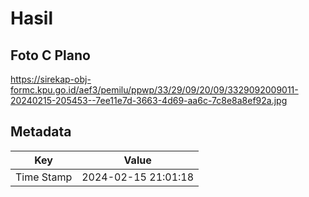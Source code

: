 # Hasil

## Foto C Plano

https://sirekap-obj-formc.kpu.go.id/aef3/pemilu/ppwp/33/29/09/20/09/3329092009011-20240215-205453--7ee11e7d-3663-4d69-aa6c-7c8e8a8ef92a.jpg


## Metadata

| Key        | Value               |
| ---------- | ------------------- |
| Time Stamp | 2024-02-15 21:01:18 |



